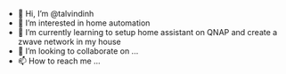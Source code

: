 - 👋 Hi, I’m @talvindinh
- 👀 I’m interested in home automation
- 🌱 I’m currently learning to setup home assistant on QNAP and create a zwave network in my house  
- 💞️ I’m looking to collaborate on ...
- 📫 How to reach me ...

<!---
talvindinh/talvindinh is a ✨ special ✨ repository because its `README.md` (this file) appears on your GitHub profile.
You can click the Preview link to take a look at your changes.
--->
